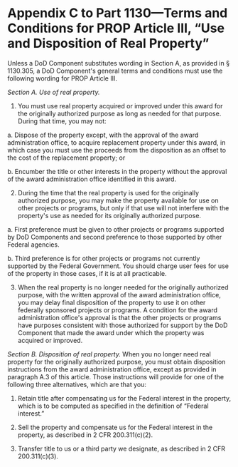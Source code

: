 # Appendix C to Part 1130—Terms and Conditions for PROP Article III, “Use and Disposition of Real Property”


Unless a DoD Component substitutes wording in Section A, as provided in § 1130.305, a DoD Component's general terms and conditions must use the following wording for PROP Article III.


*Section A. Use of real property.*

1. You must use real property acquired or improved under this award for the originally authorized purpose as long as needed for that purpose. During that time, you may not:


a. Dispose of the property except, with the approval of the award administration office, to acquire replacement property under this award, in which case you must use the proceeds from the disposition as an offset to the cost of the replacement property; or


b. Encumber the title or other interests in the property without the approval of the award administration office identified in this award.


2. During the time that the real property is used for the originally authorized purpose, you may make the property available for use on other projects or programs, but only if that use will not interfere with the property's use as needed for its originally authorized purpose.


a. First preference must be given to other projects or programs supported by DoD Components and second preference to those supported by other Federal agencies.


b. Third preference is for other projects or programs not currently supported by the Federal Government. You should charge user fees for use of the property in those cases, if it is at all practicable.


3. When the real property is no longer needed for the originally authorized purpose, with the written approval of the award administration office, you may delay final disposition of the property to use it on other federally sponsored projects or programs. A condition for the award administration office's approval is that the other projects or programs have purposes consistent with those authorized for support by the DoD Component that made the award under which the property was acquired or improved.


*Section B. Disposition of real property.* When you no longer need real property for the originally authorized purpose, you must obtain disposition instructions from the award administration office, except as provided in paragraph A.3 of this article. Those instructions will provide for one of the following three alternatives, which are that you:


1. Retain title after compensating us for the Federal interest in the property, which is to be computed as specified in the definition of “Federal interest.”


2. Sell the property and compensate us for the Federal interest in the property, as described in 2 CFR 200.311(c)(2).


3. Transfer title to us or a third party we designate, as described in 2 CFR 200.311(c)(3).




